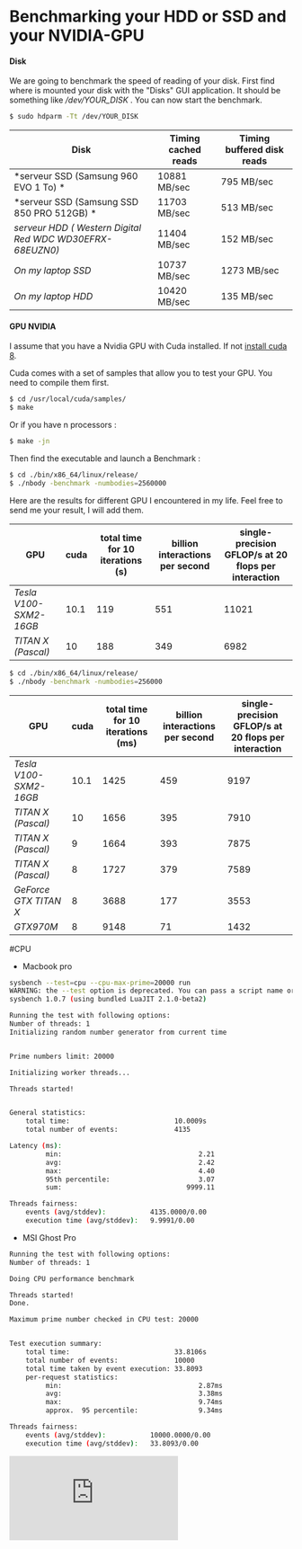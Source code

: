 # Benchmarking your HDD or SSD and your NVIDIA-GPU

#### Disk

We are going to benchmark the speed of reading of your disk.
First find where is mounted your disk with the "Disks" GUI application. It should be something like */dev/YOUR_DISK* .
You can now start the benchmark.

``` sh
$ sudo hdparm -Tt /dev/YOUR_DISK
```


Disk | Timing cached reads | Timing buffered disk reads
--- | --- | ---
*serveur SSD (Samsung 960 EVO 1 To)  * | 10881 MB/sec | 795 MB/sec
*serveur SSD (Samsung SSD 850 PRO 512GB) * | 11703 MB/sec | 513 MB/sec
*serveur HDD ( Western Digital Red WDC WD30EFRX-68EUZN0)* | 11404 MB/sec | 152 MB/sec 
*On my laptop SSD* | 10737 MB/sec | 1273 MB/sec 
*On my laptop HDD* | 10420 MB/sec | 135 MB/sec



#### GPU NVIDIA
I assume that you have a Nvidia GPU with Cuda installed. If not [install cuda 8](https://github.com/ThibaultGROUEIX/workflow_and_installs/tree/master/torch_workflow.md).

Cuda comes with a set of samples that allow you to test your GPU. You need to compile them first.
``` sh
$ cd /usr/local/cuda/samples/
$ make
```
Or if you have n processors :
``` sh
$ make -jn
```

Then find the executable and launch a Benchmark :

``` sh
$ cd ./bin/x86_64/linux/release/
$ ./nbody -benchmark -numbodies=2560000
```

Here are the results for different GPU I encountered in my life. Feel free to send me your result, I will add them.

GPU | cuda | total time for 10 iterations (s) | billion interactions per second | single-precision GFLOP/s at 20 flops per interaction
--- | --- | --- | --- | ---
*Tesla V100-SXM2-16GB* | 10.1 | 119 | 551 | 11021 
*TITAN X (Pascal)* | 10 | 188 | 349 | 6982




``` sh
$ cd ./bin/x86_64/linux/release/
$ ./nbody -benchmark -numbodies=256000
```

GPU | cuda | total time for 10 iterations (ms) | billion interactions per second | single-precision GFLOP/s at 20 flops per interaction
--- | --- | --- | --- | ---
*Tesla V100-SXM2-16GB* | 10.1 | 1425 | 459 | 9197 
*TITAN X (Pascal)* | 10 | 1656 | 395 | 7910
*TITAN X (Pascal)* | 9 | 1664 | 393 | 7875
*TITAN X (Pascal)* | 8 | 1727 | 379 | 7589
*GeForce GTX TITAN X* | 8 | 3688 | 177 | 3553
*GTX970M* | 8 | 9148 | 71 | 1432

#CPU
* Macbook pro
``` sh
sysbench --test=cpu --cpu-max-prime=20000 run
WARNING: the --test option is deprecated. You can pass a script name or path on the command line without any options.
sysbench 1.0.7 (using bundled LuaJIT 2.1.0-beta2)

Running the test with following options:
Number of threads: 1
Initializing random number generator from current time


Prime numbers limit: 20000

Initializing worker threads...

Threads started!


General statistics:
    total time:                          10.0009s
    total number of events:              4135

Latency (ms):
         min:                                  2.21
         avg:                                  2.42
         max:                                  4.40
         95th percentile:                      3.07
         sum:                               9999.11

Threads fairness:
    events (avg/stddev):           4135.0000/0.00
    execution time (avg/stddev):   9.9991/0.00
``` 
* MSI Ghost Pro
``` sh
Running the test with following options:
Number of threads: 1

Doing CPU performance benchmark

Threads started!
Done.

Maximum prime number checked in CPU test: 20000


Test execution summary:
    total time:                          33.8106s
    total number of events:              10000
    total time taken by event execution: 33.8093
    per-request statistics:
         min:                                  2.87ms
         avg:                                  3.38ms
         max:                                  9.74ms
         approx.  95 percentile:               9.34ms

Threads fairness:
    events (avg/stddev):           10000.0000/0.00
    execution time (avg/stddev):   33.8093/0.00

``` 

[![Analytics](https://ga-beacon.appspot.com/UA-91308638-2/github.com/ThibaultGROUEIX/workflow_and_installs/benchmark.md?pixel)](https://github.com/ThibaultGROUEIX/workflow_and_installs/)
